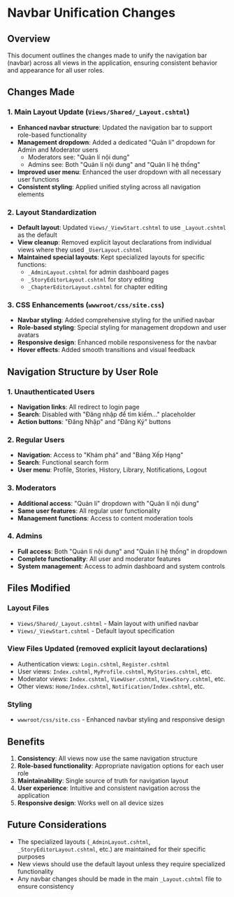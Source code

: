 # Navbar Unification Changes

## Overview
This document outlines the changes made to unify the navigation bar (navbar) across all views in the application, ensuring consistent behavior and appearance for all user roles.

## Changes Made

### 1. Main Layout Update (`Views/Shared/_Layout.cshtml`)
- **Enhanced navbar structure**: Updated the navigation bar to support role-based functionality
- **Management dropdown**: Added a dedicated "Quản lí" dropdown for Admin and Moderator users
  - Moderators see: "Quản lí nội dung"
  - Admins see: Both "Quản lí nội dung" and "Quản lí hệ thống"
- **Improved user menu**: Enhanced the user dropdown with all necessary user functions
- **Consistent styling**: Applied unified styling across all navigation elements

### 2. Layout Standardization
- **Default layout**: Updated `Views/_ViewStart.cshtml` to use `_Layout.cshtml` as the default
- **View cleanup**: Removed explicit layout declarations from individual views where they used `_UserLayout.cshtml`
- **Maintained special layouts**: Kept specialized layouts for specific functions:
  - `_AdminLayout.cshtml` for admin dashboard pages
  - `_StoryEditorLayout.cshtml` for story editing
  - `_ChapterEditorLayout.cshtml` for chapter editing

### 3. CSS Enhancements (`wwwroot/css/site.css`)
- **Navbar styling**: Added comprehensive styling for the unified navbar
- **Role-based styling**: Special styling for management dropdown and user avatars
- **Responsive design**: Enhanced mobile responsiveness for the navbar
- **Hover effects**: Added smooth transitions and visual feedback

## Navigation Structure by User Role

### 1. Unauthenticated Users
- **Navigation links**: All redirect to login page
- **Search**: Disabled with "Đăng nhập để tìm kiếm..." placeholder
- **Action buttons**: "Đăng Nhập" and "Đăng Ký" buttons

### 2. Regular Users
- **Navigation**: Access to "Khám phá" and "Bảng Xếp Hạng"
- **Search**: Functional search form
- **User menu**: Profile, Stories, History, Library, Notifications, Logout

### 3. Moderators
- **Additional access**: "Quản lí" dropdown with "Quản lí nội dung"
- **Same user features**: All regular user functionality
- **Management functions**: Access to content moderation tools

### 4. Admins
- **Full access**: Both "Quản lí nội dung" and "Quản lí hệ thống" in dropdown
- **Complete functionality**: All user and moderator features
- **System management**: Access to admin dashboard and system controls

## Files Modified

### Layout Files
- `Views/Shared/_Layout.cshtml` - Main layout with unified navbar
- `Views/_ViewStart.cshtml` - Default layout specification

### View Files Updated (removed explicit layout declarations)
- Authentication views: `Login.cshtml`, `Register.cshtml`
- User views: `Index.cshtml`, `MyProfile.cshtml`, `MyStories.cshtml`, etc.
- Moderator views: `Index.cshtml`, `ViewUser.cshtml`, `ViewStory.cshtml`, etc.
- Other views: `Home/Index.cshtml`, `Notification/Index.cshtml`, etc.

### Styling
- `wwwroot/css/site.css` - Enhanced navbar styling and responsive design

## Benefits

1. **Consistency**: All views now use the same navigation structure
2. **Role-based functionality**: Appropriate navigation options for each user role
3. **Maintainability**: Single source of truth for navigation layout
4. **User experience**: Intuitive and consistent navigation across the application
5. **Responsive design**: Works well on all device sizes

## Future Considerations

- The specialized layouts (`_AdminLayout.cshtml`, `_StoryEditorLayout.cshtml`, etc.) are maintained for their specific purposes
- New views should use the default layout unless they require specialized functionality
- Any navbar changes should be made in the main `_Layout.cshtml` file to ensure consistency 